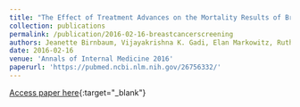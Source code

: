 ```yaml
---
title: "The Effect of Treatment Advances on the Mortality Results of Breast Cancer Screening Trials: A Microsimulation Model"
collection: publications
permalink: /publication/2016-02-16-breastcancerscreening
authors: Jeanette Birnbaum, Vijayakrishna K. Gadi, Elan Markowitz, Ruth Etzioni
date: 2016-02-16
venue: 'Annals of Internal Medicine 2016'
paperurl: 'https://pubmed.ncbi.nlm.nih.gov/26756332/'
---
```

[Access paper here](https://pubmed.ncbi.nlm.nih.gov/26756332/){:target="_blank"}
